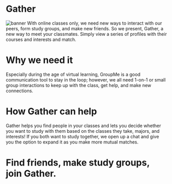 # Gather
![banner](https://github.com/kchangela/gather_app/assets/images/banner.jpg?raw=true)
 With online classes only, we need new ways to interact with our peers, form study groups, and make new friends. So we present, Gather, a new way to meet your classmates. Simply view a series of profiles with their courses and interests and match.

 # Why we need it
 Especially during the age of virtual learning, GroupMe is a good communication tool to stay in the loop; however, we all need 1-on-1 or small group interactions to keep up with the class, get help, and make new connections. 
 
 # How Gather can help
 Gather helps you find people in your classes and lets you decide whether you want to study with them based on the classes they take, majors, and interests! If you both want to study together, we open up a chat and give you the option to expand it as you make more mutual matches.

# Find friends, make study groups, join Gather.
